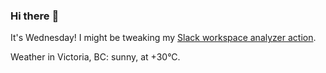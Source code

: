 ### Hi there :wave:

It's Wednesday! I might be tweaking my [Slack workspace analyzer action](https://github.com/bewuethr/slack-analyzer).

Weather in Victoria, BC: sunny, at +30°C.
